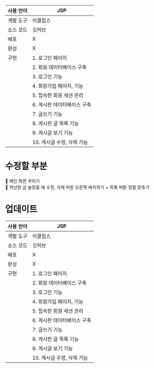 | 사용 언어 | JSP |
| --- | --- |
| 개발 도구 | 이클립스 |
| 소스 코드 | 깃허브 |
| 배포 | X |
| 완성 | X |
| 구현  | 1. 로그인 페이지 |
|  | 2. 회원 데이터베이스 구축 |
|  | 3. 로그인 기능 |
|  | 4. 회원가입 페이지, 기능 |
|  | 5. 접속한 회원 세션 관리 |
|  | 6. 게시판 데이터베이스 구축 |
|  | 7. 글쓰기 기능  |
|  | 8. 게시판 글 목록 기능 |
|  | 9. 게시글 보기 기능  |
|  | 10. 게시글 수정, 삭제 기능 |




# 수정할 부분

<aside>
📎 메인 화면 꾸미기

</aside>

<aside>
📎 작선한 글 눌렀을 때 수정, 삭제 버튼 오른쪽 배치하기 + 목록 버튼 정렬 맞추기

</aside>







# 업데이트
| 사용 언어 | JSP |
| --- | --- |
| 개발 도구 | 이클립스 |
| 소스 코드 | 깃허브 |
| 배포 | X |
| 완성 | X |
| 구현  | 1. 로그인 페이지 |
|  | 2. 회원 데이터베이스 구축 |
|  | 3. 로그인 기능 |
|  | 4. 회원가입 페이지, 기능 |
|  | 5. 접속한 회원 세션 관리 |
|  | 6. 게시판 데이터베이스 구축 |
|  | 7. 글쓰기 기능  |
|  | 8. 게시판 글 목록 기능 |
|  | 9. 게시글 보기 기능  |
|  | 10. 게시글 수정, 삭제 기능 |




